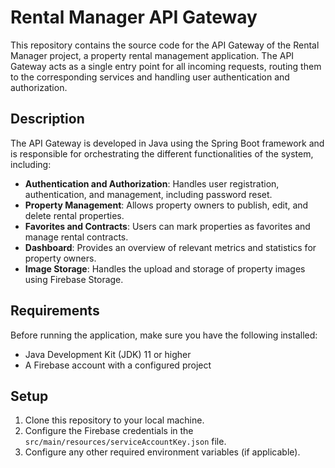 # Rental Manager API Gateway

This repository contains the source code for the API Gateway of the Rental Manager project, a property rental management application. The API Gateway acts as a single entry point for all incoming requests, routing them to the corresponding services and handling user authentication and authorization.

## Description

The API Gateway is developed in Java using the Spring Boot framework and is responsible for orchestrating the different functionalities of the system, including:

- **Authentication and Authorization**: Handles user registration, authentication, and management, including password reset.
- **Property Management**: Allows property owners to publish, edit, and delete rental properties.
- **Favorites and Contracts**: Users can mark properties as favorites and manage rental contracts.
- **Dashboard**: Provides an overview of relevant metrics and statistics for property owners.
- **Image Storage**: Handles the upload and storage of property images using Firebase Storage.

## Requirements

Before running the application, make sure you have the following installed:

- Java Development Kit (JDK) 11 or higher
- A Firebase account with a configured project

## Setup

1. Clone this repository to your local machine.
2. Configure the Firebase credentials in the `src/main/resources/serviceAccountKey.json` file.
3. Configure any other required environment variables (if applicable).

